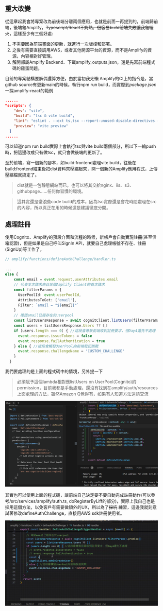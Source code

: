 ## 重大改變
從這章起我會將專案改為前後端分離兩個應用，也就是前面一再提到的，前端歸前端，後端龜Amplify，~~Typescript/React不夠熟，很容易build前端失敗讓我龜組火~~，這樣至少有三個好處:
1. 不需要因為前端畫面的更新，就進行一次版控和部署。
2. 之後有需要直接調用AWS，或者其他開源平台的資源，而不是Amplify的資源，內容相對好管理。
3. 解開部屬Amplify Backend、下載amplify_outputs.json，還是先寫前端程式碼的雞蛋問題。

目前的專案結構要解偶還算方便，由於當初~~我太懶~~ Amplify的CI上的指令是，當github source有更新main的時候，執行npm run build，而實際到*package.json* 一探amplify-react的範例
```json
......
"scripts": {
    "dev": "vite",
    "build": "tsc & vite build",
    "lint": "eslint . --ext ts,tsx --report-unused-disable-directives --max-warnings 0",
    "preview": "vite preview"
  }
......
```
可以知道npm run build實際上會執行tsc與vite build兩個部分，所以下一輪push時，把這邊改成只有做tsc，就只會做後端的更新了。

至於前端，寫一個新的腳本，如build:frontend處理vite build，往後在build:frontend結束後把dist資料夾壓縮起來，開一個新的Amplify應用程式，上傳壓縮檔就搞定了。
> dist就是一包靜態網站而已，也可以將其交給nginx、iis、s3、githubpage......任何你習慣的環境。

> 這其實還是蠻浪費code build的成本，因為tsc實際還是會花時間處理在src的內容，所以真正在用的時候還是建議徹底分開。

## 處理註冊
使用Cognito、Amplify的預設介面和流程的時候，新帳戶會自動實現註冊(甚至信箱認證)，但是如果是自己呼叫SignIn API，就要自己處理帳號不存在、註冊(SignUp)等工作了。

```typescript
// amplify/functions/defineAuthChallenge/handler.ts

...
else {
    const email = event.request.userAttributes.email
    // 代表本次請求來自某個Amplify Client的首次請求
    const filterParams = {
      UserPoolId: event.userPoolId,
      AttributesToGet: ['email'],
      Filter: `email = "${email}"`
    }
    // 確認email已經存在於userpool
    const listUsersResponse = await cognitClient.listUsers(filterParams).promise()
    const users = listUsersResponse.Users ?? []
    if (users.length === 0) { //這段會導致前端收到註冊要求，但Day4還先不處理
      event.response.issueTokens = false
      event.response.failAuthentication = true
    } else { //這段會觸發UserPool向前端發起挑戰
      event.response.challengeName = 'CUSTOM_CHALLENGE'
    }
  }
```
我們要處理的是上面的程式碼中的情境，另外提一下
> 必須賦予這個lambda相對應listUsers on UserPool(Cognito)的permission，目前我都是手動處理，還沒有找到在amplify/auth/resources上面處理的方法，雖然Amazon Q覺得有，如果有人知道方法還請交流

![ans by Amazon Q, vs fact](./resources/p1.png)

其實也可以使用上面的程式碼，讓前端自己決定要不要自動完成註冊動作(可以參考/src/services/amplify/auth.ts, doRegisterByLiff的部分)，實際上我自己也是採用這個方法，以免客戶有需要做額外的UX，所以為了~~採坑~~ 練習，這邊我就刻意試著修改defineAuthChallenge，直接用AWS sdk註冊使用者。

![Amazon Q發揮一下](./resources/p2.gif)